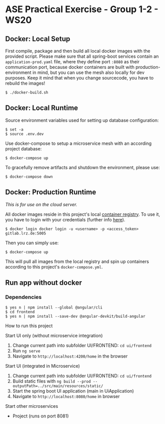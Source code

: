 # ASE Practical Exercise - Group 1-2 - WS20

## Docker: Local Setup

First compile, package and then build all local docker images with the provided script. Please make sure that all spring-boot services contain an `application-prod.yaml` file, where they define port `:8080` as their communication port, because docker containers are built with production-environment in mind, but you can use the mesh also locally for dev purposes. Keep it mind that when you change sourcecode, you have to rebuild the images!

```
$ ./docker-build.sh
```

## Docker: Local Runtime

Source environment variables used for setting up database configuration:

```
$ set -a
$ source .env.dev
```

Use docker-compose to setup a microservice mesh with an according project database:

```
$ docker-compose up
```

To gracefully remove artifacts and shutdown the environment, please use:

```
$ docker-compose down
```

## Docker: Production Runtime

*This is for use on the cloud server.*

All docker images reside in this project's local [container registry](https://gitlab.lrz.de/ase20-group1-2/ase20-practical-exercise/container_registry). To use it, you have to login with your credentials (further info [here](https://docs.gitlab.com/ee/user/packages/container_registry/#authenticate-by-using-gitlab-cicd)).

```
$ docker login docker login -u <username> -p <access_token> gitlab.lrz.de:5005
```

Then you can simply use:

```
$ docker-compose up
```

This will pull all images from the local registry and spin up containers according to this project's `docker-compose.yml`.


## Run app without docker

### Dependencies

```
$ yes n | npm install --global @angular/cli
$ cd frontend
$ yes n | npm install --save-dev @angular-devkit/build-angular
```

How to run this project

Start UI only (without microservice integration)
1. Change current path into subfolder UI/FRONTEND: `cd ui/frontend`
2. Run `ng serve`
3. Navigate to `http://localhost:4200/home` in the browser

Start UI (integrated in Microservice)
1. Change current path into subfolder UI/FRONTEND: `cd ui/frontend`
2. Build static files with `ng build --prod --outputPath=../src/main/resources/static/`
3. Start the spring boot UI application (main in UiApplication)
4. Navigate to `http://localhost:8080/home` in browser

Start other microservices
- Project (runs on port 8081)
